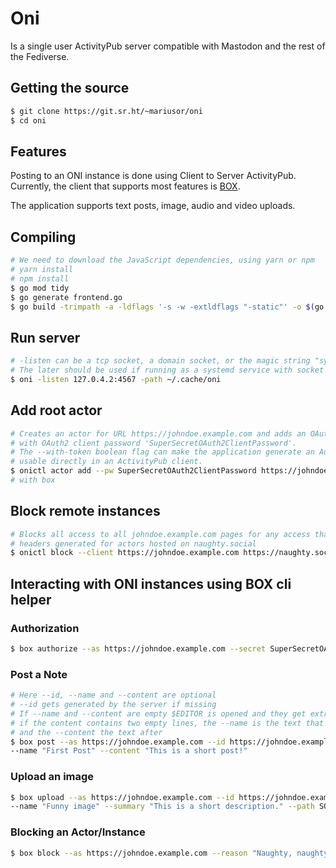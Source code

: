 # Oni

Is a single user ActivityPub server compatible with Mastodon and the rest of the Fediverse.

## Getting the source

```sh
$ git clone https://git.sr.ht/~mariusor/oni
$ cd oni
```

## Features

Posting to an ONI instance is done using Client to Server ActivityPub. 
Currently, the client that supports most features is [BOX](https://git.sr.ht/~mariusor/box).

The application supports text posts, image, audio and video uploads.

## Compiling

```sh
# We need to download the JavaScript dependencies, using yarn or npm
# yarn install
# npm install
$ go mod tidy
$ go generate frontend.go
$ go build -trimpath -a -ldflags '-s -w -extldflags "-static"' -o $(go env GOPATH)/bin/oni ./cmd/oni/main.go
```

## Run server

```sh
# -listen can be a tcp socket, a domain socket, or the magic string "systemd"
# The later should be used if running as a systemd service with socket activation
$ oni -listen 127.0.4.2:4567 -path ~/.cache/oni 
```

## Add root actor 

```sh
# Creates an actor for URL https://johndoe.example.com and adds an OAuth2 client application with name 'johndoe.example.com'
# with OAuth2 client password 'SuperSecretOAuth2ClientPassword'. 
# The --with-token boolean flag can make the application generate an Authorization header containing a Bearer token 
# usable directly in an ActivityPub client.
$ onictl actor add --pw SuperSecretOAuth2ClientPassword https://johndoe.example.com
# with box
```

## Block remote instances

```sh
# Blocks all access to all johndoe.example.com pages for any access that has requests with Authorization 
# headers generated for actors hosted on naughty.social
$ onictl block --client https://johndoe.example.com https://naughty.social
```

## Interacting with ONI instances using BOX cli helper

### Authorization

```sh
$ box authorize --as https://johndoe.example.com --secret SuperSecretOAuth2ClientPassword 
```

### Post a Note

```sh
# Here --id, --name and --content are optional
# --id gets generated by the server if missing
# If --name and --content are empty $EDITOR is opened and they get extracted from the result
# if the content contains two empty lines, the --name is the text that precedes them, 
# and the --content the text after
$ box post --as https://johndoe.example.com --id https://johndoe.example.com/posts/first \
--name "First Post" --content "This is a short post!"
```

### Upload an image

```sh
$ box upload --as https://johndoe.example.com --id https://johndoe.example.com/uploads/funny \
--name "Funny image" --summary "This is a short description." --path SOME/PATH/funny.jpg
```

### Blocking an Actor/Instance

```sh
$ box block --as https://johndoe.example.com --reason "Naughty, naughty!" https://naughty.social
```

